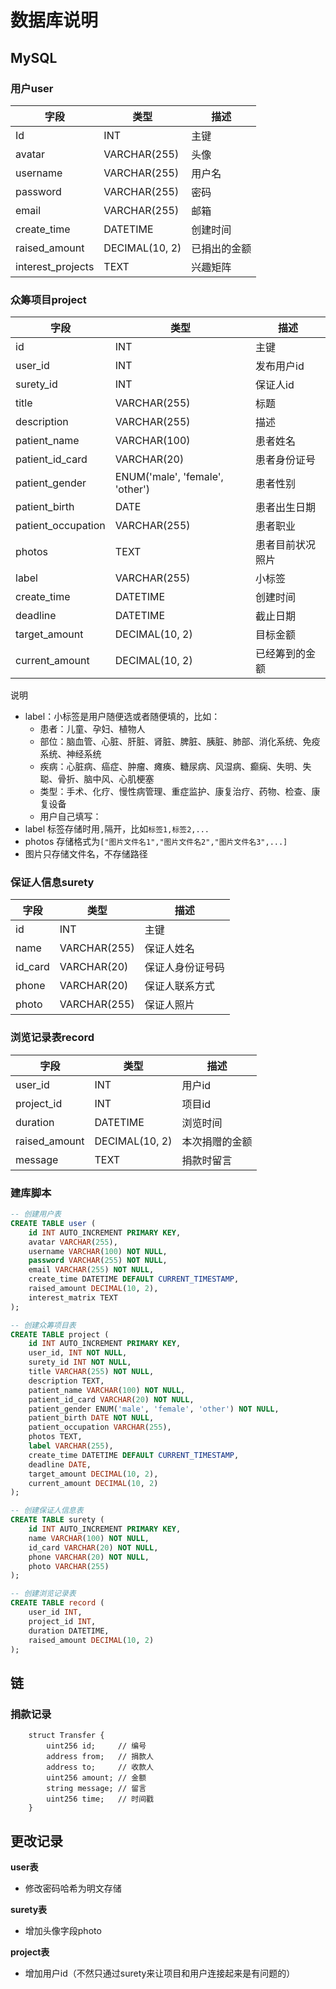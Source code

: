 # 数据库说明

## MySQL

### 用户user

| 字段              | 类型           | 描述         |
| ----------------- | -------------- | ------------ |
| Id                | INT            | 主键         |
| avatar            | VARCHAR(255)   | 头像         |
| username          | VARCHAR(255)   | 用户名       |
| password          | VARCHAR(255)   | 密码         |
| email             | VARCHAR(255)   | 邮箱         |
| create_time       | DATETIME       | 创建时间     |
| raised_amount     | DECIMAL(10, 2) | 已捐出的金额 |
| interest_projects | TEXT           | 兴趣矩阵     |

### 众筹项目project

| 字段            | 类型       | 描述             |
| --------------- | ---------------- | --------------- |
| id              | INT           | 主键             |
| user_id | INT | 发布用户id |
| surety_id      | INT   | 保证人id           |
| title           | VARCHAR(255) | 标题             |
| description     | VARCHAR(255) | 描述             |
| patient_name       | VARCHAR(100) | 患者姓名       |
| patient_id_card   | VARCHAR(20) | 患者身份证号 |
| patient_gender     | ENUM('male', 'female', 'other') | 患者性别       |
| patient_birth        | DATE | 患者出生日期       |
| patient_occupation | VARCHAR(255) | 患者职业       |
| photos         | TEXT     | 患者目前状况照片 |
| label           | VARCHAR(255) | 小标签           |
| create_time     | DATETIME | 创建时间         |
| deadline        | DATETIME | 截止日期         |
| target_amount   | DECIMAL(10, 2) | 目标金额         |
| current_amount  | DECIMAL(10, 2) | 已经筹到的金额   |

说明

* label：小标签是用户随便选或者随便填的，比如：
    * 患者：儿童、孕妇、植物人
    * 部位：脑血管、心脏、肝脏、肾脏、脾脏、胰脏、肺部、消化系统、免疫系统、神经系统
    * 疾病：心脏病、癌症、肿瘤、瘫痪、糖尿病、风湿病、癫痫、失明、失聪、骨折、脑中风、心肌梗塞
    * 类型：手术、化疗、慢性病管理、重症监护、康复治疗、药物、检查、康复设备
    * 用户自己填写：
* label 标签存储时用`,`隔开，比如`标签1,标签2,...`
* photos 存储格式为`["图片文件名1","图片文件名2","图片文件名3",...]`
* 图片只存储文件名，不存储路径


### 保证人信息surety

| 字段       | 类型     | 描述       |
| ---------- | ---------- | ---------- |
| id         | INT      | 主键       |
| name     | VARCHAR(255) | 保证人姓名       |
| id_card  | VARCHAR(20) | 保证人身份证号码 |
| phone    | VARCHAR(20) | 保证人联系方式   |
| photo | VARCHAR(255) | 保证人照片 |


### 浏览记录表record

| 字段          | 类型           | 描述           |
| ------------- | -------------- | -------------- |
| user_id       | INT            | 用户id         |
| project_id    | INT            | 项目id         |
| duration      | DATETIME       | 浏览时间       |
| raised_amount | DECIMAL(10, 2) | 本次捐赠的金额 |
| message       | TEXT           | 捐款时留言     |

### 建库脚本

```sql
-- 创建用户表
CREATE TABLE user (
    id INT AUTO_INCREMENT PRIMARY KEY,
    avatar VARCHAR(255),
    username VARCHAR(100) NOT NULL,
    password VARCHAR(255) NOT NULL,
    email VARCHAR(255) NOT NULL,
    create_time DATETIME DEFAULT CURRENT_TIMESTAMP,
    raised_amount DECIMAL(10, 2),
    interest_matrix TEXT
);

-- 创建众筹项目表
CREATE TABLE project (
    id INT AUTO_INCREMENT PRIMARY KEY,
    user_id, INT NOT NULL,
    surety_id INT NOT NULL,
    title VARCHAR(255) NOT NULL,
    description TEXT,
    patient_name VARCHAR(100) NOT NULL,
    patient_id_card VARCHAR(20) NOT NULL,
    patient_gender ENUM('male', 'female', 'other') NOT NULL,
    patient_birth DATE NOT NULL,
    patient_occupation VARCHAR(255),
    photos TEXT,
    label VARCHAR(255),
    create_time DATETIME DEFAULT CURRENT_TIMESTAMP,
    deadline DATE,
    target_amount DECIMAL(10, 2),
    current_amount DECIMAL(10, 2)
);

-- 创建保证人信息表
CREATE TABLE surety (
    id INT AUTO_INCREMENT PRIMARY KEY,
    name VARCHAR(100) NOT NULL,
    id_card VARCHAR(20) NOT NULL,
    phone VARCHAR(20) NOT NULL,
    photo VARCHAR(255)
);

-- 创建浏览记录表
CREATE TABLE record (
    user_id INT,
    project_id INT,
    duration DATETIME,
    raised_amount DECIMAL(10, 2)
);
```

## 链

### 捐款记录

```solidity
    struct Transfer {
        uint256 id; 	// 编号
        address from; 	// 捐款人
        address to;		// 收款人
        uint256 amount;	// 金额
        string message; // 留言
        uint256 time;	// 时间戳
    }
```

## 更改记录

**user表**

* 修改密码哈希为明文存储

**surety表**

* 增加头像字段photo

**project表**

* 增加用户id（不然只通过surety来让项目和用户连接起来是有问题的）
